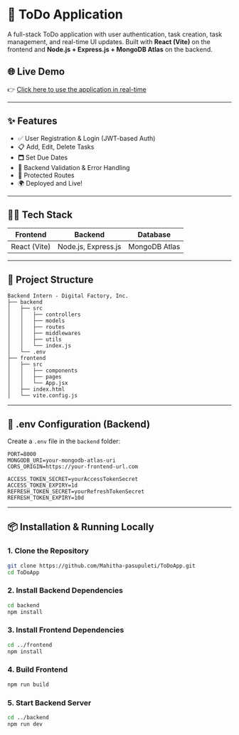 # 📝 ToDo Application

A full-stack ToDo application with user authentication, task creation, task management, and real-time UI updates. Built with **React (Vite)** on the frontend and **Node.js + Express.js + MongoDB Atlas** on the backend.

## 🌐 Live Demo

👉 [Click here to use the application in real-time](https://todoapplication-kqk9.onrender.com)

---

## ✨ Features

- ✅ User Registration & Login (JWT-based Auth)
- 📋 Add, Edit, Delete Tasks
- 🗖️ Set Due Dates
- 🧠 Backend Validation & Error Handling
- 🔐 Protected Routes
- 🌍 Deployed and Live!

---

## 🧑‍💻 Tech Stack

| Frontend  | Backend        | Database      |
|-----------|----------------|----------------|
| React (Vite) | Node.js, Express.js | MongoDB Atlas |

---

## 📁 Project Structure

```
Backend Intern - Digital Factory, Inc.
├── backend
│   ├── src
│   │   ├── controllers
│   │   ├── models
│   │   ├── routes
│   │   ├── middlewares
│   │   ├── utils
│   │   └── index.js
│   └── .env
├── frontend
│   ├── src
│   │   ├── components
│   │   ├── pages
│   │   └── App.jsx
│   ├── index.html
│   └── vite.config.js
```

---

## 🔑 .env Configuration (Backend)

Create a `.env` file in the `backend` folder:

```env
PORT=8000
MONGODB_URI=your-mongodb-atlas-uri
CORS_ORIGIN=https://your-frontend-url.com

ACCESS_TOKEN_SECRET=yourAccessTokenSecret
ACCESS_TOKEN_EXPIRY=1d
REFRESH_TOKEN_SECRET=yourRefreshTokenSecret
REFRESH_TOKEN_EXPIRY=10d
```

---

## 📦 Installation & Running Locally

### 1. Clone the Repository

```bash
git clone https://github.com/Mahitha-pasupuleti/ToDoApp.git
cd ToDoApp
```

### 2. Install Backend Dependencies

```bash
cd backend
npm install
```

### 3. Install Frontend Dependencies

```bash
cd ../frontend
npm install
```

### 4. Build Frontend

```bash
npm run build
```

### 5. Start Backend Server

```bash
cd ../backend
npm run dev
```
